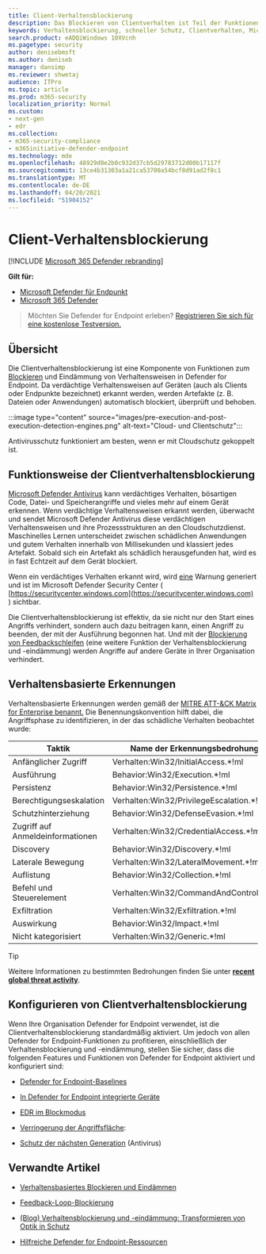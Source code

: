 ```yaml
---
title: Client-Verhaltensblockierung
description: Das Blockieren von Clientverhalten ist Teil der Funktionen zum Blockieren und Eindähen von Verhaltensweisen in Microsoft Defender for Endpoint
keywords: Verhaltensblockierung, schneller Schutz, Clientverhalten, Microsoft Defender ATP, Microsoft Defender für Endpunkt
search.product: eADQiWindows 10XVcnh
ms.pagetype: security
author: denisebmsft
ms.author: deniseb
manager: dansimp
ms.reviewer: shwetaj
audience: ITPro
ms.topic: article
ms.prod: m365-security
localization_priority: Normal
ms.custom:
- next-gen
- edr
ms.collection:
- m365-security-compliance
- m365initiative-defender-endpoint
ms.technology: mde
ms.openlocfilehash: 48929d0e2b0c932d37cb5d29783712d00b17117f
ms.sourcegitcommit: 13ce4b31303a1a21ca53700a54bcf8d91ad2f8c1
ms.translationtype: MT
ms.contentlocale: de-DE
ms.lasthandoff: 04/20/2021
ms.locfileid: "51904152"
---
```

# <a name="client-behavioral-blocking"></a>Client-Verhaltensblockierung

[!INCLUDE [Microsoft 365 Defender rebranding](../../includes/microsoft-defender.md)]

**Gilt für:**
- [Microsoft Defender für Endpunkt](https://go.microsoft.com/fwlink/p/?linkid=2154037)
- [Microsoft 365 Defender](https://go.microsoft.com/fwlink/?linkid=2118804)

>Möchten Sie Defender for Endpoint erleben? [Registrieren Sie sich für eine kostenlose Testversion.](https://www.microsoft.com/microsoft-365/windows/microsoft-defender-atp?ocid=docs-wdatp-assignaccess-abovefoldlink)

## <a name="overview"></a>Übersicht

Die Clientverhaltensblockierung ist eine Komponente von Funktionen zum [Blockieren](https://docs.microsoft.com/microsoft-365/security/defender-endpoint/behavioral-blocking-containment) und Eindämmung von Verhaltensweisen in Defender for Endpoint. Da verdächtige Verhaltensweisen auf Geräten (auch als Clients oder Endpunkte bezeichnet) erkannt werden, werden Artefakte (z. B. Dateien oder Anwendungen) automatisch blockiert, überprüft und behoben. 

:::image type="content" source="images/pre-execution-and-post-execution-detection-engines.png" alt-text="Cloud- und Clientschutz":::

Antivirusschutz funktioniert am besten, wenn er mit Cloudschutz gekoppelt ist.

## <a name="how-client-behavioral-blocking-works"></a>Funktionsweise der Clientverhaltensblockierung

[Microsoft Defender Antivirus](https://docs.microsoft.com/windows/security/threat-protection/microsoft-defender-antivirus/microsoft-defender-antivirus-in-windows-10) kann verdächtiges Verhalten, bösartigen Code, Datei- und Speicherangriffe und vieles mehr auf einem Gerät erkennen. Wenn verdächtige Verhaltensweisen erkannt werden, überwacht und sendet Microsoft Defender Antivirus diese verdächtigen Verhaltensweisen und ihre Prozessstrukturen an den Cloudschutzdienst. Maschinelles Lernen unterscheidet zwischen schädlichen Anwendungen und gutem Verhalten innerhalb von Millisekunden und klassiert jedes Artefakt. Sobald sich ein Artefakt als schädlich herausgefunden hat, wird es in fast Echtzeit auf dem Gerät blockiert. 

Wenn ein verdächtiges Verhalten erkannt wird, wird [eine](https://docs.microsoft.com/microsoft-365/security/defender-endpoint/alerts-queue) Warnung generiert und ist im Microsoft Defender Security Center ( [https://securitycenter.windows.com](https://securitycenter.windows.com) ) sichtbar.

Die Clientverhaltensblockierung ist effektiv, da sie nicht nur den Start eines Angriffs verhindert, sondern auch dazu beitragen kann, einen Angriff zu beenden, der mit der Ausführung begonnen hat. Und mit der [Blockierung von Feedbackschleifen](feedback-loop-blocking.md) (eine weitere Funktion der Verhaltensblockierung und -eindämmung) werden Angriffe auf andere Geräte in Ihrer Organisation verhindert.

## <a name="behavior-based-detections"></a>Verhaltensbasierte Erkennungen

Verhaltensbasierte Erkennungen werden gemäß der [MITRE ATT-&CK Matrix for Enterprise benannt.](https://attack.mitre.org/matrices/enterprise) Die Benennungskonvention hilft dabei, die Angriffsphase zu identifizieren, in der das schädliche Verhalten beobachtet wurde:


|Taktik |   Name der Erkennungsbedrohung |
|----|----|
|Anfänglicher Zugriff | Verhalten:Win32/InitialAccess.*!ml |
|Ausführung  | Behavior:Win32/Execution.*!ml |
|Persistenz    | Behavior:Win32/Persistence.*!ml |
|Berechtigungseskalation   | Verhalten:Win32/PrivilegeEscalation.*!ml |
|Schutzhinterziehung    | Behavior:Win32/DefenseEvasion.*!ml |
|Zugriff auf Anmeldeinformationen  | Verhalten:Win32/CredentialAccess.*!ml |
|Discovery  | Behavior:Win32/Discovery.*!ml |
|Laterale Bewegung | Verhalten:Win32/LateralMovement.*!ml |
|Auflistung |   Behavior:Win32/Collection.*!ml |
|Befehl und Steuerelement | Verhalten:Win32/CommandAndControl.*!ml |
|Exfiltration   | Verhalten:Win32/Exfiltration.*!ml |
|Auswirkung | Behavior:Win32/Impact.*!ml |
|Nicht kategorisiert  | Verhalten:Win32/Generic.*!ml |

> [!TIP]
> Weitere Informationen zu bestimmten Bedrohungen finden Sie unter **[recent global threat activity](https://www.microsoft.com/wdsi/threats)**.


## <a name="configuring-client-behavioral-blocking"></a>Konfigurieren von Clientverhaltensblockierung

Wenn Ihre Organisation Defender for Endpoint verwendet, ist die Clientverhaltensblockierung standardmäßig aktiviert. Um jedoch von allen Defender for [](behavioral-blocking-containment.md)Endpoint-Funktionen zu profitieren, einschließlich der Verhaltensblockierung und -eindämmung, stellen Sie sicher, dass die folgenden Features und Funktionen von Defender for Endpoint aktiviert und konfiguriert sind:

- [Defender for Endpoint-Baselines](https://docs.microsoft.com/microsoft-365/security/defender-endpoint/configure-machines-security-baseline)

- [In Defender for Endpoint integrierte Geräte](https://docs.microsoft.com/microsoft-365/security/defender-endpoint/onboard-configure)

- [EDR im Blockmodus](https://docs.microsoft.com/microsoft-365/security/defender-endpoint/edr-in-block-mode)

- [Verringerung der Angriffsfläche](https://docs.microsoft.com/microsoft-365/security/defender-endpoint/attack-surface-reduction):

- [Schutz der nächsten Generation](https://docs.microsoft.com/windows/security/threat-protection/microsoft-defender-antivirus/configure-microsoft-defender-antivirus-features) (Antivirus)

## <a name="related-articles"></a>Verwandte Artikel

- [Verhaltensbasiertes Blockieren und Eindämmen](behavioral-blocking-containment.md)

- [Feedback-Loop-Blockierung](feedback-loop-blocking.md)

- [(Blog) Verhaltensblockierung und -eindämmung: Transformieren von Optik in Schutz](https://www.microsoft.com/security/blog/2020/03/09/behavioral-blocking-and-containment-transforming-optics-into-protection/)

- [Hilfreiche Defender for Endpoint-Ressourcen](https://docs.microsoft.com/microsoft-365/security/defender-endpoint/helpful-resources)
